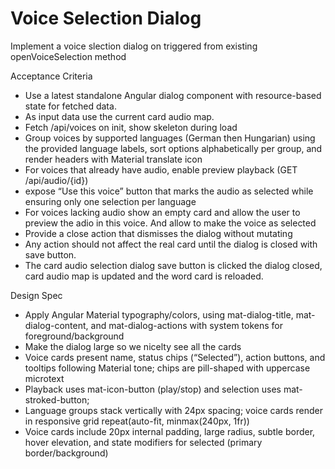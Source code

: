 # Voice Selection Dialog

Implement a voice slection dialog on triggered from existing openVoiceSelection method

Acceptance Criteria

- Use a latest standalone Angular dialog component with resource-based state for fetched data.
- As input data use the current card audio map.
- Fetch /api/voices on init, show skeleton during load
- Group voices by supported languages (German then Hungarian) using the provided language labels, sort options alphabetically per group, and render headers with Material translate icon
- For voices that already have audio, enable preview playback (GET /api/audio/{id})
- expose “Use this voice” button that marks the audio as selected while ensuring only one selection per language
- For voices lacking audio show an empty card and allow the user to preview the adio in this voice. And allow to make the voice as selected
- Provide a close action that dismisses the dialog without mutating 
- Any action should not affect the real card until the dialog is closed with save button.
- The card audio selection dialog save button  is clicked the dialog closed, card audio map is updated and the word card is reloaded.


Design Spec

- Apply Angular Material typography/colors, using mat-dialog-title, mat-dialog-content, and mat-dialog-actions with system tokens for foreground/background 
- Make the dialog large so we nicelty see all the cards
- Voice cards present name, status chips (“Selected”), action buttons, and tooltips following Material tone; chips are pill-shaped with uppercase microtext
- Playback uses mat-icon-button (play/stop) and selection uses mat-stroked-button; 
- Language groups stack vertically with 24px spacing; voice cards render in responsive grid repeat(auto-fit, minmax(240px, 1fr))
- Voice cards include 20px internal padding, large radius, subtle border, hover elevation, and state modifiers for selected (primary border/background)
